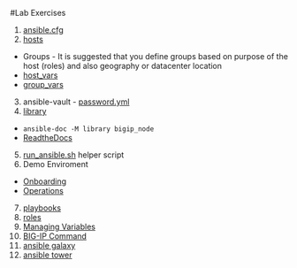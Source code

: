 #Lab Exercises

1. [ansible.cfg](../ansible.cfg)
2. [hosts](../hosts)
  * Groups - It is suggested that you define groups based on purpose of the host (roles) and also geography or datacenter location
  * [host_vars](../host_vars)
  * [group_vars](../group_vars)
3. ansible-vault - [password.yml](../password.yml)
4. [library](../library)
  * ``` ansible-doc -M library bigip_node ```
  * [ReadtheDocs](https://f5-ansible.readthedocs.io/en/devel/modules/list_of_all_modules.html)
5. [run_ansible.sh](../run_ansible.sh) helper script
6. Demo Enviroment
  * [Onboarding](../roles/onboarding)
  * [Operations](../roles/operations)
7. [playbooks](../playbooks)
8. [roles](../roles)
9. [Managing Variables](../roles/variables)
10. [BIG-IP Command](../roles/bigip_command)
11. [ansible galaxy](https://galaxy.ansible.com/)
12. [ansible tower](https://www.ansible.com/tower)
